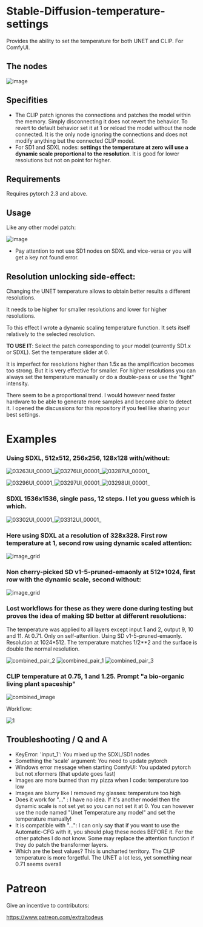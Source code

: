 # Stable-Diffusion-temperature-settings
Provides the ability to set the temperature for both UNET and CLIP. For ComfyUI.

## The nodes

![image](https://github.com/Extraltodeus/Stable-Diffusion-temperature-settings/assets/15731540/2d04cb28-2a1d-4384-8e62-9e9a6b0829dc)

## Specifities

- The CLIP patch ignores the connections and patches the model within the memory. Simply disconnecting it does not revert the behavior. To revert to default behavior set it at 1 or reload the model without the node connected. It is the only node ignoring the connections and does not modify anything but the connected CLIP model.
- For SD1 and SDXL nodes: **settings the temperature at zero will use a dynamic scale proportional to the resolution**. It is good for lower resolutions but not on point for higher.

## Requirements

Requires pytorch 2.3 and above.

## Usage

Like any other model patch:

![image](https://github.com/Extraltodeus/Stable-Diffusion-temperature-settings/assets/15731540/32b73433-df6a-4c49-99a6-5ddf21a4777a)

- Pay attention to not use SD1 nodes on SDXL and vice-versa or you will get a key not found error.

## Resolution unlocking side-effect:

Changing the UNET temperature allows to obtain better results a different resolutions.

It needs to be higher for smaller resolutions and lower for higher resolutions.

To this effect I wrote a dynamic scaling temperature function. It sets itself relatively to the selected resolution.

**TO USE IT**: Select the patch corresponding to your model (currently SD1.x or SDXL). Set the temperature slider at 0.

It is imperfect for resolutions higher than 1.5x as the amplification becomes too strong. But it is very effective for smaller. For higher resolutions you can always set the temperature manually or do a double-pass or use the "light" intensity.

There seem to be a proportional trend. I would however need faster hardware to be able to generate more samples and become able to detect it. I opened the discussions for this repository if you feel like sharing your best settings.


# Examples

### Using SDXL, 512x512, 256x256, 128x128 with/without:

![03263UI_00001_](https://github.com/Extraltodeus/Stable-Diffusion-temperature-settings/assets/15731540/0c4540ab-1840-4230-940a-07a9e38ef38a)![03276UI_00001_](https://github.com/Extraltodeus/Stable-Diffusion-temperature-settings/assets/15731540/a4dc0de9-68b7-4158-b4fa-6c607862d04a)![03287UI_00001_](https://github.com/Extraltodeus/Stable-Diffusion-temperature-settings/assets/15731540/4d17e360-0e28-4fd2-98ae-8f6944114815)



![03296UI_00001_](https://github.com/Extraltodeus/Stable-Diffusion-temperature-settings/assets/15731540/bf6d7ef0-9c18-4436-8037-6b60a6a37ce2)![03297UI_00001_](https://github.com/Extraltodeus/Stable-Diffusion-temperature-settings/assets/15731540/3379081c-2c4e-4af0-ba92-b57031b3845b)![03298UI_00001_](https://github.com/Extraltodeus/Stable-Diffusion-temperature-settings/assets/15731540/10991fbe-4123-46d2-8069-cfaece9e77ec)


### SDXL 1536x1536, single pass, 12 steps. I let you guess which is which.

![03302UI_00001_](https://github.com/Extraltodeus/Stable-Diffusion-temperature-settings/assets/15731540/5417058f-f5c7-4d8b-838f-a13962e6d85d)![03312UI_00001_](https://github.com/Extraltodeus/Stable-Diffusion-temperature-settings/assets/15731540/56144013-d85c-430d-a256-6f752aee4799)


### Here using SDXL at a resolution of 328x328. First row temperature at 1, second row using dynamic scaled attention:

![image_grid](https://github.com/Extraltodeus/Stable-Diffusion-temperature-settings/assets/15731540/7b5b2ffb-f621-4eca-9f97-04f78c2eaf7c)

### Non cherry-picked SD v1-5-pruned-emaonly at 512*1024, first row with the dynamic scale, second without:

![image_grid](https://github.com/Extraltodeus/Stable-Diffusion-temperature-settings/assets/15731540/62292e57-ac11-4e9b-99e8-02084e95dc17)

### Lost workflows for these as they were done during testing but proves the idea of making SD better at different resolutions:

The temperature was applied to all layers except input 1 and 2, output 9, 10 and 11. At 0.71. Only on self-attention. Using SD v1-5-pruned-emaonly. Resolution at 1024*512. The temperature matches 1/2**2 and the surface is double the normal resolution.

![combined_pair_2](https://github.com/Extraltodeus/Stable-Diffusion-temperature-settings/assets/15731540/5e5403ea-2cb3-462c-a9f1-6cc7b1ddbaea)
![combined_pair_1](https://github.com/Extraltodeus/Stable-Diffusion-temperature-settings/assets/15731540/84fed1e4-a7ba-4f2a-8562-e3573f0aab8f)
![combined_pair_3](https://github.com/Extraltodeus/Stable-Diffusion-temperature-settings/assets/15731540/c6703c21-0d63-404e-9bf8-3a7c580f59e7)

### CLIP temperature at 0.75, 1 and 1.25. Prompt "a bio-organic living plant spaceship"

![combined_image](https://github.com/Extraltodeus/Stable-Diffusion-temperature-settings/assets/15731540/abf99742-6c51-43c6-8cab-a0cb3eb5532c)

Workflow:

![1](https://github.com/Extraltodeus/Stable-Diffusion-temperature-settings/assets/15731540/6b1bd8b1-c11f-4fde-9ecf-4ea546acad0e)


## Troubleshooting / Q and A

- KeyError: 'input_1': You mixed up the SDXL/SD1 nodes
- Something the 'scale' argument: You need to update pytorch
- Windows error message when starting ComfyUI: You updated pytorch but not xformers (that update goes fast)
- Images are more burned than my pizza when I code: temperature too low
- Images are blurry like I removed my glasses: temperature too high
- Does it work for "..." : I have no idea. If it's another model then the dynamic scale is not set yet so you can not set it at 0. You can however use the node named "Unet Temperature any model" and set the temperature manually!
- It is compatible with "...": I can only say that if you want to use the Automatic-CFG with it, you should plug these nodes BEFORE it. For the other patches I do not know. Some may replace the attention function if they do patch the transformer layers.
- Which are the best values? This is uncharted territory. The CLIP temperature is more forgetful. The UNET a lot less, yet something near 0.71 seems overall
# Patreon

Give an incentive to contributors:

https://www.patreon.com/extraltodeus
